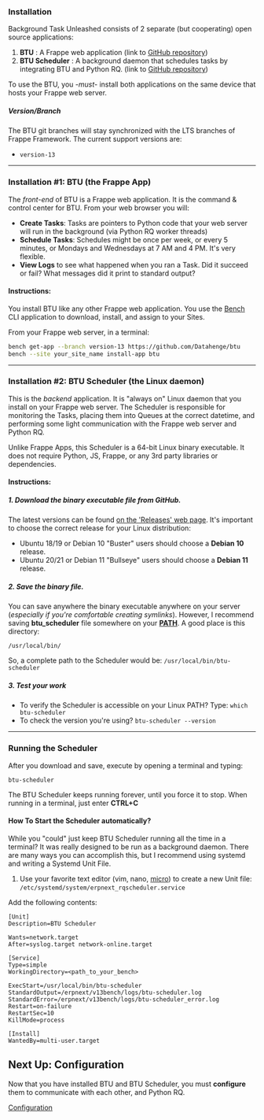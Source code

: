 ### Installation
Background Task Unleashed consists of 2 separate (but cooperating) open source applications:

1. **BTU** : A Frappe web application (link to [GitHub repository](https://github.com/Datahenge/btu))
2. **BTU Scheduler** : A background daemon that schedules tasks by integrating BTU and Python RQ. (link to [GitHub repository](https://github.com/Datahenge/btu_scheduler_daemon))

To use the BTU, you *-must-* install both applications on the same device that hosts your Frappe web server.

##### Version/Branch
The BTU git branches will stay synchronized with the LTS branches of Frappe Framework.  The current support versions are:

* `version-13`

----

### Installation #1: BTU (the Frappe App)
The *front-end* of BTU is a Frappe web application. It is the command & control center for BTU.  From your web browser you will:

* **Create Tasks**:  Tasks are pointers to Python code that your web server will run in the background (via Python RQ worker threads)
* **Schedule Tasks**: Schedules might be once per week, or every 5 minutes, or Mondays and Wednesdays at 7 AM and 4 PM.  It's very flexible.
* **View Logs** to see what happened when you ran a Task.  Did it succeed or fail?  What messages did it print to standard output?

#### Instructions:

You install BTU like any other Frappe web application. You use the [Bench](https://github.com/frappe/bench) CLI application to download, install, and assign to your Sites.

From your Frappe web server, in a terminal:
```bash
bench get-app --branch version-13 https://github.com/Datahenge/btu
bench --site your_site_name install-app btu
```

----

### Installation #2: BTU Scheduler (the Linux daemon)
This is the *backend* application.  It is "always on" Linux daemon that you install on your Frappe web server.  The Scheduler is responsible for monitoring the Tasks, placing them into Queues at the correct datetime, and performing some light communication with the Frappe web server and Python RQ.

Unlike Frappe Apps, this Scheduler is a 64-bit Linux binary executable.  It does not require Python, JS, Frappe, or any 3rd party libraries or dependencies.

#### Instructions:

##### 1. Download the binary executable file from GitHub.
The latest versions can be found [on the 'Releases' web page](https://github.com/Datahenge/btu_scheduler_daemon/releases).  It's important to choose the correct release for your Linux distribution:

* Ubuntu 18/19 or Debian 10 "Buster" users should choose a **Debian 10** release.
* Ubuntu 20/21 or Debian 11 "Bullseye" users should choose a **Debian 11** release.

##### 2. Save the binary file.
You can save anywhere the binary executable anywhere on your server (*especially if you're comfortable creating symlinks*).  However, I recommend saving **btu_scheduler** file somewhere on your **[PATH](https://en.wikipedia.org/wiki/PATH_(variable))**.  A good place is this directory:
```
/usr/local/bin/
```

So, a complete path to the Scheduler would be: `/usr/local/bin/btu-scheduler`

##### 3. Test your work

* To verify the Scheduler is accessible on your Linux PATH?  Type: `which btu-scheduler`
* To check the version you're using?  `btu-scheduler --version`

----

### Running the Scheduler
After you download and save, execute by opening a terminal and typing:
```
btu-scheduler
```

The BTU Scheduler keeps running forever, until you force it to stop.  When running in a terminal, just enter **CTRL+C**

#### How To Start the Scheduler automatically?
While you "could" just keep BTU Scheduler running all the time in a terminal?  It was really designed to be run as a background daemon.  There are many ways you can accomplish this, but I recommend using systemd and writing a Systemd Unit File.

1. Use your favorite text editor (vim, nano, [micro](https://micro-editor.github.io/)) to create a new Unit file: `/etc/systemd/system/erpnext_rqscheduler.service`

Add the following contents:

```
[Unit]
Description=BTU Scheduler

Wants=network.target
After=syslog.target network-online.target

[Service]
Type=simple
WorkingDirectory=<path_to_your_bench>

ExecStart=/usr/local/bin/btu-scheduler
StandardOutput=/erpnext/v13bench/logs/btu-scheduler.log
StandardError=/erpnext/v13bench/logs/btu-scheduler_error.log
Restart=on-failure
RestartSec=10
KillMode=process

[Install]
WantedBy=multi-user.target
```


## Next Up:  Configuration
Now that you have installed BTU and BTU Scheduler, you must **configure** them to communicate with each other, and Python RQ.

[Configuration](https://datahenge.github.io/btu/configuration.html)
